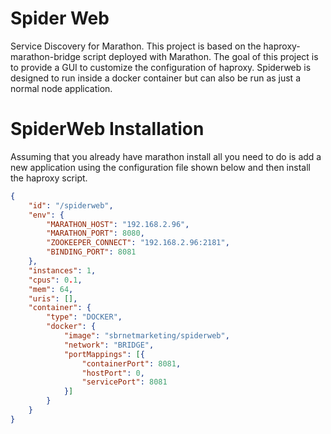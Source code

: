 # Spider Web
Service Discovery for Marathon. This project is based on the haproxy-marathon-bridge script deployed with Marathon. The goal of this project is to provide a GUI to customize the configuration of haproxy. Spiderweb is designed to run inside a docker container but can also be run as just a normal node application.

# SpiderWeb Installation
Assuming that you already have marathon install all you need to do is add a new application using the configuration file shown below and then install the haproxy script.

```json
{
	"id": "/spiderweb",
	"env": {
		"MARATHON_HOST": "192.168.2.96",
		"MARATHON_PORT": 8080,
		"ZOOKEEPER_CONNECT": "192.168.2.96:2181",
		"BINDING_PORT": 8081
	},
	"instances": 1,
	"cpus": 0.1,
	"mem": 64,
	"uris": [],
	"container": {
		"type": "DOCKER",
		"docker": {
			"image": "sbrnetmarketing/spiderweb",
			"network": "BRIDGE",
			"portMappings": [{
				"containerPort": 8081,
				"hostPort": 0,
				"servicePort": 8081
			}]
		}
	}
}
```
